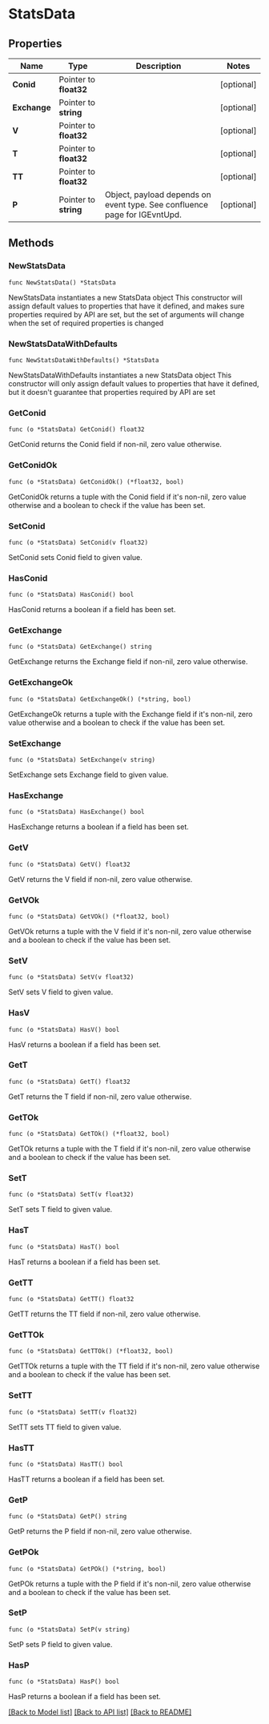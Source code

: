 # StatsData

## Properties

Name | Type | Description | Notes
------------ | ------------- | ------------- | -------------
**Conid** | Pointer to **float32** |  | [optional] 
**Exchange** | Pointer to **string** |  | [optional] 
**V** | Pointer to **float32** |  | [optional] 
**T** | Pointer to **float32** |  | [optional] 
**TT** | Pointer to **float32** |  | [optional] 
**P** | Pointer to **string** | Object, payload depends on event type. See confluence page for IGEvntUpd. | [optional] 

## Methods

### NewStatsData

`func NewStatsData() *StatsData`

NewStatsData instantiates a new StatsData object
This constructor will assign default values to properties that have it defined,
and makes sure properties required by API are set, but the set of arguments
will change when the set of required properties is changed

### NewStatsDataWithDefaults

`func NewStatsDataWithDefaults() *StatsData`

NewStatsDataWithDefaults instantiates a new StatsData object
This constructor will only assign default values to properties that have it defined,
but it doesn't guarantee that properties required by API are set

### GetConid

`func (o *StatsData) GetConid() float32`

GetConid returns the Conid field if non-nil, zero value otherwise.

### GetConidOk

`func (o *StatsData) GetConidOk() (*float32, bool)`

GetConidOk returns a tuple with the Conid field if it's non-nil, zero value otherwise
and a boolean to check if the value has been set.

### SetConid

`func (o *StatsData) SetConid(v float32)`

SetConid sets Conid field to given value.

### HasConid

`func (o *StatsData) HasConid() bool`

HasConid returns a boolean if a field has been set.

### GetExchange

`func (o *StatsData) GetExchange() string`

GetExchange returns the Exchange field if non-nil, zero value otherwise.

### GetExchangeOk

`func (o *StatsData) GetExchangeOk() (*string, bool)`

GetExchangeOk returns a tuple with the Exchange field if it's non-nil, zero value otherwise
and a boolean to check if the value has been set.

### SetExchange

`func (o *StatsData) SetExchange(v string)`

SetExchange sets Exchange field to given value.

### HasExchange

`func (o *StatsData) HasExchange() bool`

HasExchange returns a boolean if a field has been set.

### GetV

`func (o *StatsData) GetV() float32`

GetV returns the V field if non-nil, zero value otherwise.

### GetVOk

`func (o *StatsData) GetVOk() (*float32, bool)`

GetVOk returns a tuple with the V field if it's non-nil, zero value otherwise
and a boolean to check if the value has been set.

### SetV

`func (o *StatsData) SetV(v float32)`

SetV sets V field to given value.

### HasV

`func (o *StatsData) HasV() bool`

HasV returns a boolean if a field has been set.

### GetT

`func (o *StatsData) GetT() float32`

GetT returns the T field if non-nil, zero value otherwise.

### GetTOk

`func (o *StatsData) GetTOk() (*float32, bool)`

GetTOk returns a tuple with the T field if it's non-nil, zero value otherwise
and a boolean to check if the value has been set.

### SetT

`func (o *StatsData) SetT(v float32)`

SetT sets T field to given value.

### HasT

`func (o *StatsData) HasT() bool`

HasT returns a boolean if a field has been set.

### GetTT

`func (o *StatsData) GetTT() float32`

GetTT returns the TT field if non-nil, zero value otherwise.

### GetTTOk

`func (o *StatsData) GetTTOk() (*float32, bool)`

GetTTOk returns a tuple with the TT field if it's non-nil, zero value otherwise
and a boolean to check if the value has been set.

### SetTT

`func (o *StatsData) SetTT(v float32)`

SetTT sets TT field to given value.

### HasTT

`func (o *StatsData) HasTT() bool`

HasTT returns a boolean if a field has been set.

### GetP

`func (o *StatsData) GetP() string`

GetP returns the P field if non-nil, zero value otherwise.

### GetPOk

`func (o *StatsData) GetPOk() (*string, bool)`

GetPOk returns a tuple with the P field if it's non-nil, zero value otherwise
and a boolean to check if the value has been set.

### SetP

`func (o *StatsData) SetP(v string)`

SetP sets P field to given value.

### HasP

`func (o *StatsData) HasP() bool`

HasP returns a boolean if a field has been set.


[[Back to Model list]](../README.md#documentation-for-models) [[Back to API list]](../README.md#documentation-for-api-endpoints) [[Back to README]](../README.md)


